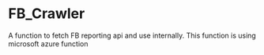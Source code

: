 # FB_Crawler
A function to fetch FB reporting api and use internally. This function is using microsoft azure function
